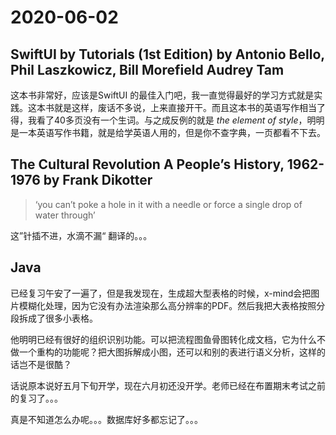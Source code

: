 # 2020-06-02

## SwiftUI by Tutorials (1st Edition) by Antonio Bello, Phil Laszkowicz, Bill Morefield  Audrey Tam 

这本书非常好，应该是SwiftUI 的最佳入门吧，我一直觉得最好的学习方式就是实践。这本书就是这样，废话不多说，上来直接开干。而且这本书的英语写作相当了得，我看了40多页没有一个生词。与之成反例的就是 *the element of style*，明明是一本英语写作书籍，就是给学英语人用的，但是你不查字典，一页都看不下去。



## The Cultural Revolution A People’s History, 1962-1976 by Frank Dikotter 

> ‘you can’t poke a hole in it with a needle or force a single drop of water through’



这”针插不进，水滴不漏“ 翻译的。。。

## Java

已经复习午安了一遍了，但是我发现在，生成超大型表格的时候，x-mind会把图片模糊化处理，因为它没有办法渲染那么高分辨率的PDF。然后我把大表格按照分段拆成了很多小表格。

他明明已经有很好的组织识别功能。可以把流程图鱼骨图转化成文档，它为什么不做一个重构的功能呢？把大图拆解成小图，还可以和别的表进行语义分析，这样的话岂不是很酷？

话说原本说好五月下旬开学，现在六月初还没开学。老师已经在布置期末考试之前的复习了。。。

真是不知道怎么办呢。。。数据库好多都忘记了。。。



